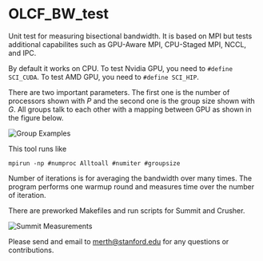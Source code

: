 # OLCF_BW_test
Unit test for measuring bisectional bandwidth. It is based on MPI but tests additional capabilites such as GPU-Aware MPI, CPU-Staged MPI, NCCL, and IPC.

By default it works on CPU. To test Nvidia GPU, you need to ```#define SCI_CUDA```. To test AMD GPU, you need to ```#define SCI_HIP```.

There are two important parameters. The first one is the number of processors shown with $P$ and the second one is the group size shown with $G$. All groups talk to each other with a mapping between GPU as shown in the figure below.

![Group Examples](https://github.com/merthidayetoglu/OLCF_BW_test/blob/main/images/group_examples.png)

This tool runs like
```
mpirun -np #numproc Alltoall #numiter #groupsize
```

Number of iterations is for averaging the bandwidth over many times. The program performs one warmup round and measures time over the number of iteration.

There are preworked Makefiles and run scripts for Summit and Crusher.

![Summit Measurements](https://github.com/merthidayetoglu/OLCF_BW_test/blob/main/images/summit_measurement.png)

Please send and email to [merth@stanford.edu](merth@stanford.edu) for any questions or contributions.
